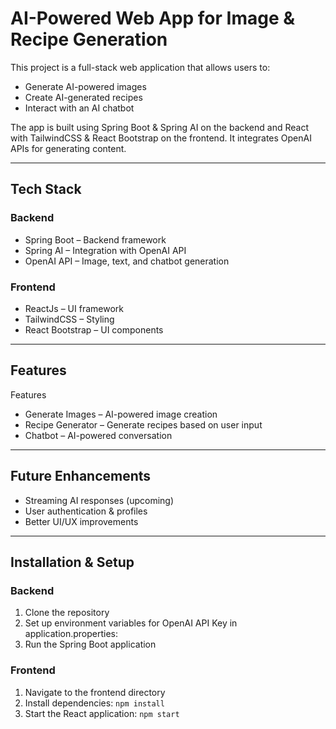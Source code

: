 # AI-Powered Web App for Image & Recipe Generation

This project is a full-stack web application that allows users to:
- Generate AI-powered images
- Create AI-generated recipes
- Interact with an AI chatbot

The app is built using Spring Boot & Spring AI on the backend and React with TailwindCSS & React Bootstrap on the frontend. It integrates OpenAI APIs for generating content.

----
## Tech Stack
### Backend
- Spring Boot – Backend framework
- Spring AI – Integration with OpenAI API
- OpenAI API – Image, text, and chatbot generation
 
### Frontend
- ReactJs – UI framework
- TailwindCSS – Styling
- React Bootstrap – UI components

----
## Features
Features
- Generate Images – AI-powered image creation
- Recipe Generator – Generate recipes based on user input
- Chatbot – AI-powered conversation
----

## Future Enhancements
- Streaming AI responses (upcoming)
- User authentication & profiles
- Better UI/UX improvements
----

## Installation & Setup
### Backend
1. Clone the repository
2. Set up environment variables for OpenAI API Key in application.properties:
3. Run the Spring Boot application

### Frontend
1. Navigate to the frontend directory
2. Install dependencies: `npm install`
3. Start the React application: `npm start`




